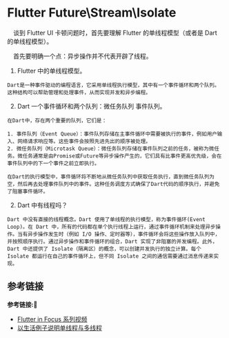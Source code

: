 # Flutter Future\Stream\Isolate

&emsp;谈到 Flutter UI 卡顿问题时，首先要理解 Flutter 的单线程模型（或者是 Dart 的单线程模型）。  

&emsp;首先要明确一个点：异步操作并不代表开辟了线程。

1. Flutter 中的单线程模型。
```
Dart是一种事件驱动的编程语言，它采用单线程执行模型，其中有一个事件循环和两个队列。这种结构可以帮助管理和处理事件，从而实现并发和异步编程。
```

2. Dart 一个事件循环和两个队列：微任务队列 事件队列。
```
在Dart中，存在两个重要的队列，它们是：

1. 事件队列（Event Queue）：事件队列存储在主事件循环中需要被执行的事件，例如用户输入、网络请求响应等。这些事件会按照先进先出的顺序被处理。
2. 微任务队列（Microtask Queue）：微任务队列存储在事件队列之前的任务，被称为微任务。微任务通常是由Promise或Future等异步操作产生的，它们具有比事件更高优先级，会在事件队列中的下一个事件之前立即执行。

在Dart的执行模型中，事件循环将不断地从微任务队列中获取任务执行，直到微任务队列为空，然后再去处理事件队列中的事件。这种任务调度方式确保了Dart代码的顺序执行，并避免了阻塞事件循环。
```

2. Dart 中有线程吗？
```
Dart 中没有直接的线程概念。Dart 使用了单线程的执行模型，称为事件循环(Event Loop)。在 Dart 中，所有的代码都在单个执行线程上运行，通过事件循环机制来处理异步操作。当有异步操作发生时（例如 I/O 操作、定时器等），事件循环会将这些操作放入队列中，并按照顺序执行。通过异步操作和事件循环的组合，Dart 实现了非阻塞的并发编程。此外，Dart 中还提供了 Isolate（隔离区）的概念，可以创建并发执行的独立计算。每个 Isolate 都运行在自己的事件循环上，但不同 Isolate 之间的通信需要通过消息传递来实现。
``` 

## 参考链接
**参考链接:🔗**
+ [Flutter in Focus 系列视频](https://www.youtube.com/watch?v=vl_AaCgudcY&list=RDCMUCwXdFgeE9KYzlDdR7TG9cMw&index=19)
+ [以生活例子说明单线程与多线程](https://cloud.tencent.com/developer/article/1340815?areaId=106001)

